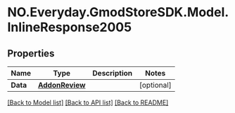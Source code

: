 # NO.Everyday.GmodStoreSDK.Model.InlineResponse2005
## Properties

Name | Type | Description | Notes
------------ | ------------- | ------------- | -------------
**Data** | [**AddonReview**](AddonReview.md) |  | [optional] 

[[Back to Model list]](../README.md#documentation-for-models) [[Back to API list]](../README.md#documentation-for-api-endpoints) [[Back to README]](../README.md)

